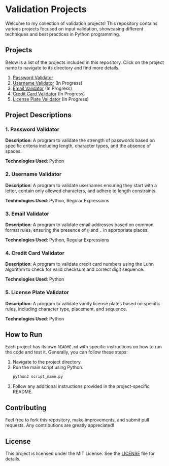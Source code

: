 # Validation Projects

Welcome to my collection of validation projects! This repository contains various projects focused on input validation, showcasing different techniques and best practices in Python programming.

## Projects

Below is a list of the projects included in this repository. Click on the project name to navigate to its directory and find more details.

1. [Password Validator](./password-validator)
2. [Username Validator](./username-validator) (In Progress)
3. [Email Validator](./email-validator) (In Progress)
4. [Credit Card Validator](./credit-card-validator) (In Progress)
5. [License Plate Validator](./license-plate-validator) (In Progress)

## Project Descriptions

### 1. Password Validator
**Description**: A program to validate the strength of passwords based on specific criteria including length, character types, and the absence of spaces.

**Technologies Used**: Python

### 2. Username Validator
**Description**: A program to validate usernames ensuring they start with a letter, contain only allowed characters, and adhere to length constraints.

**Technologies Used**: Python, Regular Expressions

### 3. Email Validator
**Description**: A program to validate email addresses based on common format rules, ensuring the presence of `@` and `.` in appropriate places.

**Technologies Used**: Python, Regular Expressions

### 4. Credit Card Validator
**Description**: A program to validate credit card numbers using the Luhn algorithm to check for valid checksum and correct digit sequence.

**Technologies Used**: Python

### 5. License Plate Validator
**Description**: A program to validate vanity license plates based on specific rules, including character type, placement, and sequence.

**Technologies Used**: Python

## How to Run

Each project has its own `README.md` with specific instructions on how to run the code and test it. Generally, you can follow these steps:

1. Navigate to the project directory.
2. Run the main script using Python.
   ```bash
   python3 script_name.py
   ```
3. Follow any additional instructions provided in the project-specific README.
   
## Contributing
Feel free to fork this repository, make improvements, and submit pull requests. Any contributions are greatly appreciated!

## License

This project is licensed under the MIT License. See the [LICENSE](https://github.com/git/git-scm.com/blob/main/MIT-LICENSE.txt) file for details.
